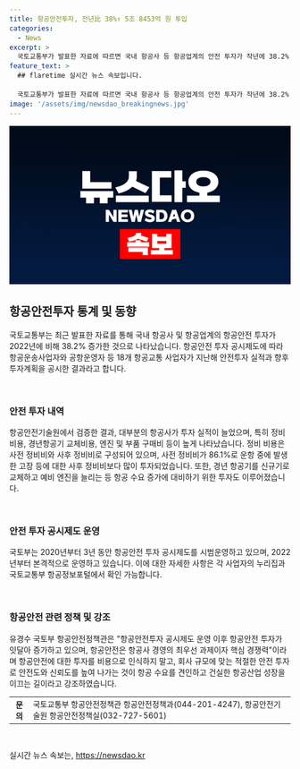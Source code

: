 ```yaml
---
title: 항공안전투자, 전년比 38%↑ 5조 8453억 원 투입
categories:
  - News
excerpt: >
  국토교통부가 발표한 자료에 따르면 국내 항공사 등 항공업계의 안전 투자가 작년에 38.2% 증가한 5조 8453억 원을 기록했다. 이는 18개 항공교통 사업자가 공개한 지난해 안전투자 실적과 향후 투자계획을 종합한 결과로, 안전투자는 정비 비용, 경년항공기 교체비용, 엔진·부품 구매비 등으로 주로 이뤄졌다. 항공안전투자 공시제도 운영 이후 안전 투자가 증가하는 추세이며, 안전에 대한 투자가 항공산업의 중요한 경쟁력이라는 전망이다.
feature_text: >
  ## flaretime 실시간 뉴스 속보입니다.

  국토교통부가 발표한 자료에 따르면 국내 항공사 등 항공업계의 안전 투자가 작년에 38.2% 증가한 5조 8453억 원을 기록했다. 이는 18개 항공교통 사업자가 공개한 지난해 안전투자 실적과 향후 투자계획을 종합한 결과로, 안전투자는 정비 비용, 경년항공기 교체비용, 엔진·부품 구매비 등으로 주로 이뤄졌다. 항공안전투자 공시제도 운영 이후 안전 투자가 증가하는 추세이며, 안전에 대한 투자가 항공산업의 중요한 경쟁력이라는 전망이다.
image: '/assets/img/newsdao_breakingnews.jpg'
---
```


<p><img src="/assets/img/newsdao_breakingnews.jpg" alt="flaretime 속보" /></p>

<h2 data-ke-size="size26">항공안전투자 통계 및 동향</h2>

<p>국토교통부는 최근 발표한 자료를 통해 국내 항공사 및 항공업계의 항공안전 투자가 2022년에 비해 38.2% 증가한 것으로 나타났습니다. 항공안전 투자 공시제도에 따라 항공운송사업자와 공항운영자 등 18개 항공교통 사업자가 지난해 안전투자 실적과 향후 투자계획을 공시한 결과라고 합니다.</p>

<p data-ke-size="size16">&nbsp;</p>

<h3>안전 투자 내역</h3>

<p>항공안전기술원에서 검증한 결과, 대부분의 항공사가 투자 실적이 늘었으며, 특히 정비 비용, 경년항공기 교체비용, 엔진 및 부품 구매비 등이 높게 나타났습니다. 정비 비용은 사전 정비비와 사후 정비비로 구성되어 있으며, 사전 정비비가 86.1%로 운항 중에 발생한 고장 등에 대한 사후 정비비보다 많이 투자되었습니다. 또한, 경년 항공기를 신규기로 교체하고 예비 엔진을 늘리는 등 항공 수요 증가에 대비하기 위한 투자도 이루어졌습니다.</p>

<p data-ke-size="size16">&nbsp;</p>

<h3>안전 투자 공시제도 운영</h3>

<p>국토부는 2020년부터 3년 동안 항공안전 투자 공시제도를 시범운영하고 있으며,   2022년부터 본격적으로 운영하고 있습니다. 
이에 대한 자세한 사항은 각 사업자의 누리집과 국토교통부 항공정보포털에서 확인 가능합니다.</p>

<p data-ke-size="size16">&nbsp;</p>

<h3>항공안전 관련 정책 및 강조</h3>

<p>유경수 국토부 항공안전정책관은 "항공안전투자 공시제도 운영 이후 항공안전 투자가 잇달아 증가하고 있으며, 항공안전은 항공사 경영의 최우선 과제이자 핵심 경쟁력"이라며 항공안전에 대한 투자를 비용으로 인식하지 말고, 회사 규모에 맞는 적절한 안전 투자로 안전도와 신뢰도를 높여 나가는 것이 항공 수요를 견인하고 건실한 항공산업 성장을 이끄는 길이라고 강조하였습니다.</p>

<table>
    <tr>
        <th>문의</th>
        <td>국토교통부 항공안전정책관 항공안전정책과(044-201-4247), 항공안전기술원 항공안전정책실(032-727-5601)</td>
    </tr>
</table>

<p data-ke-size="size16">&nbsp;</p>

실시간 뉴스 속보는, <a href="https://newsdao.kr" rel="dofollow">https://newsdao.kr</a>


